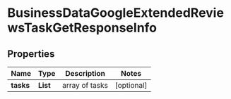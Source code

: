 # BusinessDataGoogleExtendedReviewsTaskGetResponseInfo


## Properties

| Name | Type | Description | Notes |
|------------ | ------------- | ------------- | -------------|
**tasks** | **List<BusinessDataGoogleExtendedReviewsTaskGetTaskInfo>** | array of tasks |[optional]|